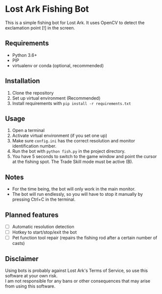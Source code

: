 # Lost Ark Fishing Bot

This is a simple fishing bot for Lost Ark. It uses OpenCV to detect the exclamation point [!] in the screen.

## Requirements
- Python 3.6+
- PIP
- virtualenv or conda (optional, recommended)

## Installation
1. Clone the repository
2. Set up virtual environment (Recommended)
3. Install requirements with `pip install -r requirements.txt`

## Usage
1. Open a terminal
2. Activate virtual environment (if you set one up)
3. Make sure `config.ini` has the correct resolution and monitor identification number.
4. Run the bot with `python fish.py` in the project directory.
5. You have 5 seconds to switch to the game window and point the cursor at the fishing spot. The Trade Skill mode must be active (B).

## Notes
- For the time being, the bot will only work in the main monitor.
- The bot will run endlessly, so you will have to stop it manually by pressing Ctrl+C in the terminal.

## Planned features
- [ ] Automatic resolution detection
- [ ] Hotkey to start/stop/exit the bot
- [ ] Pet function tool repair (repairs the fishing rod after a certain number of casts)

## Disclaimer
Using bots is probably against Lost Ark's Terms of Service, so use this software at your own risk.  
I am not responsible for any bans or other consequences that may arise from using this software.



